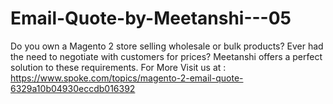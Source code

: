 # Email-Quote-by-Meetanshi---05
Do you own a Magento 2 store selling wholesale or bulk products? Ever had the need to negotiate with customers for prices? Meetanshi offers a perfect solution to these requirements.  For More Visit us at : https://www.spoke.com/topics/magento-2-email-quote-6329a10b04930eccdb016392
